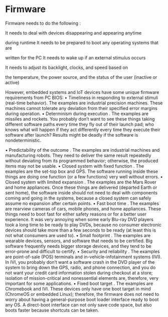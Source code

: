 # Firmware

Firmware needs to do the following :
 
It needs to deal with devices disappearing and appearing anytime 
 
during runtime
It needs to be prepared to boot any operating systems that are 
 
written for the PC
It needs to wake up if an external stimulus occurs
 
It needs to adjust its backlight, clocks, and speed based on 
 
the temperature, the power source, and the status of the user 
(inactive or active)





However, embedded systems and IoT devices have some unique firmware 
requirements from PC BIOS:
• 
Timeliness in responding to external stimuli (real-time behavior).
The examples are industrial precision machines. These machines 
cannot tolerate any deviation from their specified error margins 
during operation.
• 
Determinism during execution
. The examples are missiles and 
rockets. You probably don’t want to see these things taking 
different software paths every time they fly out of their launch 
pad; who knows what will happen if they act differently every time 
they execute their software after launch? Results might be deadly 
if the software is nondeterministic.

 
• 
Predictability of the outcome
. The examples are industrial 
machines and manufacturing robots. They need to deliver the 
same result repeatedly without deviating from its programmed 
behavior; otherwise, the produced items may not be usable.
• 
Closed system with fixed function
. The examples are the set-top 
box and GPS. The software running inside these things are doing 
one function (or a few functions) very well without errors.
• 
Closed system with limited expansion
. The examples are the Mars 
Rover and home appliances. Once these things are delivered 
(departed Earth or sent home), the software inside should not 
need to deal with components coming and going in the systems, 
because a closed system can safely assume no expansion after 
certain points.
• 
Fast boot time
. The examples are rearview cameras of cars, mobile 
phones, and home appliances. These things need to boot fast 
for either safety reasons or for a better user experience. It was 
very annoying when some early Blu-ray DVD players took a long 
time to be ready to play DVDs, because no consumer electronic 
devices should take more than a few seconds to be ready (at least 
this is not what consumers are used to).
• 
Small footprint
. The examples are wearable devices, sensors, 
and software that needs to be certified. Big software frequently 
needs bigger storage devices, and they tend to be error-prone and 
difficult to certify.
• 
Security and reliability
. The examples are point-of-sale (POS) 
terminals and in-vehicle-infotainment systems (IVI). In IVI, you 
probably don’t want a software crash in the DVD player of the 
system to bring down the GPS, radio, and phone connection, 
and you do not want your credit card information stolen during 
checkout at a store; isolation of mission-critical and nonessential 
elements are, therefore, very important for some applications.
• 
Fixed boot target
. The examples are Chromebook and IVI. 
These devices only have one boot target in mind (ChromeOS or 
embedded Linux); therefore, the firmware does not need to worry 
about having a general-purpose boot loader interface ready to 
boot any OS. A direct-boot interface can not only save code space, 
but also boots faster because shortcuts can be taken.
